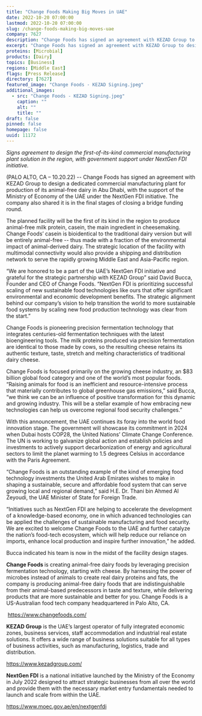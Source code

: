 ```yaml
---
title: "Change Foods Making Big Moves in UAE"
date: 2022-10-20 07:00:00
lastmod: 2022-10-20 07:00:00
slug: /change-foods-making-big-moves-uae
company: 7627
description: "Change Foods has signed an agreement with KEZAD Group to design a dedicated commercial manufacturing plant for production of its animal-free dairy in Abu Dhabi, with the support of the Ministry of Economy of the UAE under the NextGen FDI initiative. The company also shared it is in the final stages of closing a bridge funding round."
excerpt: "Change Foods has signed an agreement with KEZAD Group to design a dedicated commercial manufacturing plant for production of its animal-free dairy in Abu Dhabi, with the support of the Ministry of Economy of the UAE under the NextGen FDI initiative. The company also shared it is in the final stages of closing a bridge funding round."
proteins: [Microbial]
products: [Dairy]
topics: [Business]
regions: [Middle East]
flags: [Press Release]
directory: [7627]
featured_image: "Change Foods - KEZAD Signing.jpeg"
additional_images:
  - src: "Change Foods - KEZAD Signing.jpeg"
    caption: ""
    alt: ""
    title: ""
draft: false
pinned: false
homepage: false
uuid: 11172
---
```

<p><em>Signs agreement to design the first-of-its-kind commercial manufacturing plant solution in the region, with government support under NextGen FDI initiative.</em></p>
<p>(PALO ALTO, CA – 10.20.22) -- Change Foods has signed an agreement with KEZAD Group to design a dedicated commercial manufacturing plant for production of its animal-free dairy in Abu Dhabi, with the support of the Ministry of Economy of the UAE under the NextGen FDI initiative. The company also shared it is in the final stages of closing a bridge funding round.</p>
<p>The planned facility will be the first of its kind in the region to produce animal-free milk protein, casein, the main ingredient in cheesemaking. Change Foods’ casein is bioidentical to the traditional dairy version but will be entirely animal-free -- thus made with a fraction of the environmental impact of animal-derived dairy. The strategic location of the facility with multimodal connectivity would also provide a shipping and distribution network to serve the rapidly growing Middle East and Asia-Pacific region.</p>
<p>“We are honored to be a part of the UAE’s NextGen FDI initiative and grateful for the strategic partnership with KEZAD Group” said David Bucca, Founder and CEO of Change Foods. “NextGen FDI is prioritizing successful scaling of new sustainable food technologies like ours that offer significant environmental and economic development benefits. The strategic alignment behind our company’s vision to help transition the world to more sustainable food systems by scaling new food production technology was clear from the start.” </p>
<p>Change Foods is pioneering precision fermentation technology that integrates centuries-old fermentation techniques with the latest bioengineering tools. The milk proteins produced via precision fermentation are identical to those made by cows, so the resulting cheese retains its authentic texture, taste, stretch and melting characteristics of traditional dairy cheese.</p>
<p>Change Foods is focused primarily on the growing cheese industry, an $83 billion global food category and one of the world’s most popular foods. “Raising animals for food is an inefficient and resource-intensive process that materially contributes to global greenhouse gas emissions,” said Bucca, “we think we can be an influence of positive transformation for this dynamic and growing industry. This will be a stellar example of how embracing new technologies can help us overcome regional food security challenges.”</p>
<p>With this announcement, the UAE continues its foray into the world food innovation stage. The government will showcase its commitment in 2024 when Dubai hosts COP28, the United Nations’ Climate Change Conference. The UN is working to galvanize global action and establish policies and investments to actively support decarbonization of energy and agricultural sectors to limit the planet warming to 1.5 degrees Celsius in accordance with the Paris Agreement.</p>
<p>“Change Foods is an outstanding example of the kind of emerging food technology investments the United Arab Emirates wishes to make in shaping a sustainable, secure and affordable food system that can serve growing local and regional demand,” said H.E. Dr. Thani bin Ahmed Al Zeyoudi, the UAE Minister of State for Foreign Trade.</p>
<p>“Initiatives such as NextGen FDI are helping to accelerate the development of a knowledge-based economy, one in which advanced technologies can be applied the challenges of sustainable manufacturing and food security. We are excited to welcome Change Foods to the UAE and further catalyze the nation’s food-tech ecosystem, which will help reduce our reliance on imports, enhance local production and inspire further innovation,” he added.</p>
<p>Bucca indicated his team is now in the midst of the facility design stages.</p>
<p><strong>Change Foods </strong>is creating animal-free dairy foods by leveraging precision fermentation technology, starting with cheese. By harnessing the power of microbes instead of animals to create real dairy proteins and fats, the company is producing animal-free dairy foods that are indistinguishable from their animal-based predecessors in taste and texture, while delivering products that are more sustainable and better for you. Change Foods is a US-Australian food tech company headquartered in Palo Alto, CA.</p>
<p> <a href="https://www.changefoods.com/">https://www.changefoods.com/</a></p>
<p><strong>KEZAD Group</strong> is the UAE’s largest operator of fully integrated economic zones, business services, staff accommodation and industrial real estate solutions. It offers a wide range of business solutions suitable for all types of business activities, such as manufacturing, logistics, trade and distribution.</p>
<p><a href="https://www.kezadgroup.com/">https://www.kezadgroup.com/</a></p>
<p><strong>NextGen FDI</strong> is a national initiative launched by the Ministry of the Economy in July 2022 designed to attract strategic businesses from all over the world and provide them with the necessary market entry fundamentals needed to launch and scale from within the UAE.</p>
<p><a href="https://www.moec.gov.ae/en/nextgenfdi">https://www.moec.gov.ae/en/nextgenfdi</a></p>
